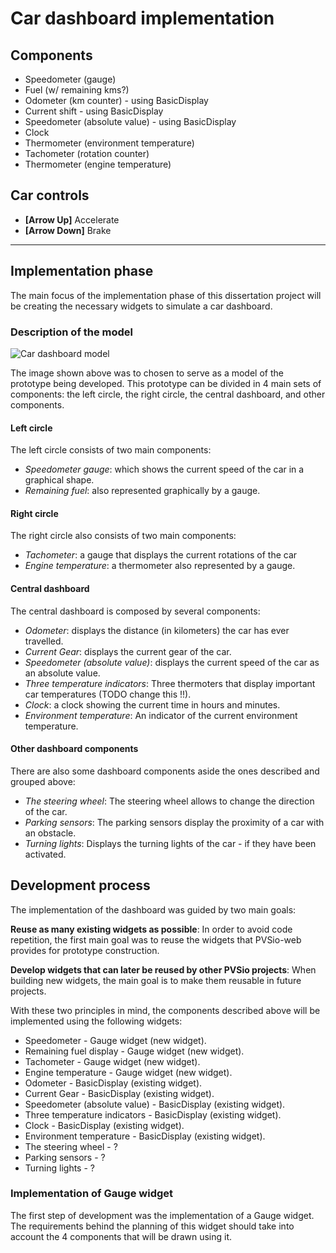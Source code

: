 # Car dashboard implementation

## Components
* Speedometer (gauge)
* Fuel (w/ remaining kms?)
* Odometer (km counter) - using BasicDisplay
* Current shift - using BasicDisplay
* Speedometer (absolute value) - using BasicDisplay
* Clock
* Thermometer (environment temperature)
* Tachometer (rotation counter)
* Thermometer (engine temperature)


## Car controls
* **[Arrow Up]** Accelerate
* **[Arrow Down]** Brake

------------

## Implementation phase

The main focus of the implementation phase of this dissertation project will be creating the necessary widgets to simulate a car dashboard.

### Description of the model

![Car dashboard model](https://0.s3.envato.com/files/29882062/Sports%20Car%20Acceleration_590x300.jpg "Car dashboard model")

The image shown above was to chosen to serve as a model of the prototype being developed.
This prototype can be divided in 4 main sets of components: the left circle, the right circle, the central dashboard, and other components.

#### Left circle
The left circle consists of two main components: 
 * *Speedometer gauge*: which shows the current speed of the car in a graphical shape.
 * *Remaining fuel*: also represented graphically by a gauge.

#### Right  circle
The right circle also consists of two main components: 
 * *Tachometer*: a gauge that displays the current rotations of the car 
 * *Engine temperature*: a thermometer also represented by a gauge.

#### Central dashboard
The central dashboard is composed by several components:
 * *Odometer*: displays the distance (in kilometers) the car has ever travelled.
 * *Current Gear*: displays the current gear of the car.
 * *Speedometer (absolute value)*: displays the current speed of the car as an absolute value.
 * *Three temperature indicators*: Three thermoters that display important car temperatures (TODO change this !!).
 * *Clock*: a clock showing the current time in hours and minutes.
 * *Environment temperature*: An indicator of the current environment temperature.

#### Other dashboard components
There are also some dashboard components aside the ones described and grouped above:
* *The steering wheel*: The steering wheel allows to change the direction of the car.
* *Parking sensors*: The parking sensors display the proximity of a car with an obstacle.
* *Turning lights*: Displays the turning lights of the car - if they have been activated.


## Development process

The implementation of the dashboard was guided by two main goals:

**Reuse as many existing widgets as possible**: In order to avoid code repetition, the first main goal was to reuse the widgets that PVSio-web provides for prototype construction.

**Develop widgets that can later be reused by other PVSio projects**: When building new widgets, the main goal is to make them reusable in future projects.


With these two principles in mind, the components described above will be implemented using the following widgets:

 * Speedometer - Gauge widget (new widget).
 * Remaining fuel display - Gauge widget (new widget).
 * Tachometer - Gauge widget (new widget).
 * Engine temperature - Gauge widget (new widget).
 * Odometer - BasicDisplay (existing widget).
 * Current Gear - BasicDisplay (existing widget).
 * Speedometer (absolute value) - BasicDisplay (existing widget).
 * Three temperature indicators - BasicDisplay (existing widget).
 * Clock - BasicDisplay (existing widget).
 * Environment temperature - BasicDisplay (existing widget).
 * The steering wheel - ?
 * Parking sensors - ?
 * Turning lights - ?


### Implementation of Gauge widget

The first step of development was the implementation of a Gauge widget. The requirements behind the planning of this widget should take into account the 4 components that will be drawn using it.

